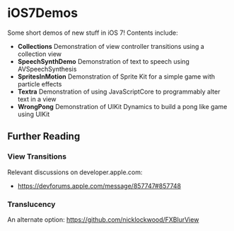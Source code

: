 iOS7Demos
=========

Some short demos of new stuff in iOS 7! Contents include:

* **Collections** Demonstration of view controller transitions using a collection view
* **SpeechSynthDemo** Demonstration of text to speech using AVSpeechSynthesis
* **SpritesInMotion** Demonstration of Sprite Kit for a simple game with particle effects
* **Textra** Demonstration of using JavaScriptCore to programmably alter text in a view
* **WrongPong** Demonstration of UIKit Dynamics to build a pong like game using UIKit


## Further Reading

### View Transitions
Relevant discussions on developer.apple.com:
- https://devforums.apple.com/message/857747#857748 

### Translucency

An alternate option: https://github.com/nicklockwood/FXBlurView

